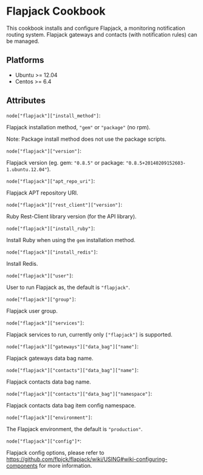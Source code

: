 # Flapjack Cookbook

This cookbook installs and configure Flapjack, a monitoring notification routing system.
Flapjack gateways and contacts (with notification rules) can be managed.

## Platforms

* Ubuntu >= 12.04
* Centos >= 6.4

## Attributes

`node["flapjack"]["install_method"]`:

Flapjack installation method, `"gem"` or `"package"` (no rpm).

Note: Package install method does not use the package scripts.

`node["flapjack"]["version"]`:

Flapjack version (eg. gem: `"0.8.5"` or package: `"0.8.5+20140209152603-1.ubuntu.12.04"`).

`node["flapjack"]["apt_repo_uri"]`:

Flapjack APT repository URI.

`node["flapjack"]["rest_client"]["version"]`:

Ruby Rest-Client library version (for the API library).

`node["flapjack"]["install_ruby"]`:

Install Ruby when using the `gem` installation method.

`node["flapjack"]["install_redis"]`:

Install Redis.

`node["flapjack"]["user"]`:

User to run Flapjack as, the default is `"flapjack"`.

`node["flapjack"]["group"]`:

Flapjack user group.

`node["flapjack"]["services"]`:

Flapjack services to run, currently only `["flapjack"]` is supported.

`node["flapjack"]["gateways"]["data_bag"]["name"]`:

Flapjack gateways data bag name.

`node["flapjack"]["contacts"]["data_bag"]["name"]`:

Flapjack contacts data bag name.

`node["flapjack"]["contacts"]["data_bag"]["namespace"]`:

Flapjack contacts data bag item config namespace.

`node["flapjack"]["environment"]`:

The Flapjack environment, the default is `"production"`.

`node["flapjack"]["config"]*`:

Flapjack config options, please refer to https://github.com/flpjck/flapjack/wiki/USING#wiki-configuring-components
for more information.
